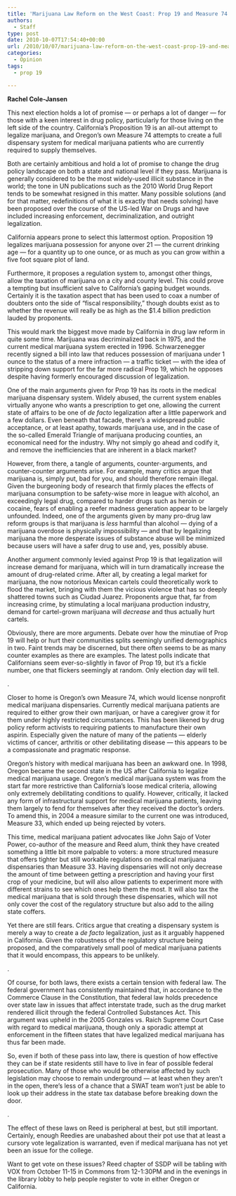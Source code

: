 ```yaml
---
title: 'Marijuana Law Reform on the West Coast: Prop 19 and Measure 74'
authors: 
  - Staff
type: post
date: 2010-10-07T17:54:40+00:00
url: /2010/10/07/marijuana-law-reform-on-the-west-coast-prop-19-and-measure-74/
categories:
  - Opinion
tags:
  - prop 19

---
```

**Rachel Cole-Jansen**

This next election holds a lot of promise — or perhaps a lot of danger — for those with a keen interest in drug policy, particularly for those living on the left side of the country. California&#8217;s Proposition 19 is an all-out attempt to legalize marijuana, and Oregon&#8217;s own Measure 74 attempts to create a full dispensary system for medical marijuana patients who are currently required to supply themselves.

Both are certainly ambitious and hold a lot of promise to change the drug policy landscape on both a state and national level if they pass. Marijuana is generally considered to be the most widely-used illicit substance in the world; the tone in UN publications such as the 2010 World Drug Report tends to be somewhat resigned in this matter. Many possible solutions (and for that matter, redefinitions of what it is exactly that needs solving) have been proposed over the course of the US-led War on Drugs and have included increasing enforcement, decriminalization, and outright legalization.

California appears prone to select this lattermost option. Proposition 19 legalizes marijuana possession for anyone over 21 — the current drinking age — for a quantity up to one ounce, or as much as you can grow within a five foot square plot of land.

Furthermore, it proposes a regulation system to, amongst other things, allow the taxation of marijuana on a city and county level. This could prove a tempting but insufficient salve to California&#8217;s gaping budget wounds. Certainly it is the taxation aspect that has been used to coax a number of doubters onto the side of “fiscal responsibility,” though doubts exist as to whether the revenue will really be as high as the $1.4 billion prediction lauded by proponents.

This would mark the biggest move made by California in drug law reform in quite some time. Marijuana was decriminalized back in 1975, and the current medical marijuana system erected in 1996. Schwarzenegger recently signed a bill into law that reduces possession of marijuana under 1 ounce to the status of a mere infraction — a traffic ticket — with the idea of stripping down support for the far more radical Prop 19, which he opposes despite having formerly encouraged discussion of legalization.

One of the main arguments given for Prop 19 has its roots in the medical marijuana dispensary system. Widely abused, the current system enables virtually anyone who wants a prescription to get one, allowing the current state of affairs to be one of _de facto_ legalization after a little paperwork and a few dollars. Even beneath that facade, there&#8217;s a widespread public acceptance, or at least apathy, towards marijuana use, and in the case of the so-called Emerald Triangle of marijuana producing counties, an economical need for the industry. Why not simply go ahead and codify it, and remove the inefficiencies that are inherent in a black market?

However, from there, a tangle of arguments, counter-arguments, and counter-counter arguments arise. For example, many critics argue that marijuana is, simply put, bad for you, and should therefore remain illegal. Given the burgeoning body of research that firmly places the effects of marijuana consumption to be safety-wise more in league with alcohol, an exceedingly legal drug, compared to harder drugs such as heroin or cocaine, fears of enabling a reefer madness generation appear to be largely unfounded. Indeed, one of the arguments given by many pro-drug law reform groups is that marijuana is _less_ harmful than alcohol — dying of a marijuana overdose is physically impossibility — and that by legalizing marijuana the more desperate issues of substance abuse will be minimized because users will have a safer drug to use and, yes, possibly abuse.

Another argument commonly levied against Prop 19 is that legalization will increase demand for marijuana, which will in turn dramatically increase the amount of drug-related crime. After all, by creating a legal market for marijuana, the now notorious Mexican cartels could theoretically work to flood the market, bringing with them the vicious violence that has so deeply shattered towns such as Ciudad Juarez. Proponents argue that, far from increasing crime, by stimulating a local marijuana production industry, demand for cartel-grown marijuana will _decrease_ and thus actually hurt cartels.

Obviously, there are more arguments. Debate over how the minutiae of Prop 19 will help or hurt their communities splits seemingly unified demographics in two. Faint trends may be discerned, but there often seems to be as many counter examples as there are examples. The latest polls indicate that Californians seem ever-so-slightly in favor of Prop 19, but it&#8217;s a fickle number, one that flickers seemingly at random. Only election day will tell.

.

Closer to home is Oregon&#8217;s own Measure 74, which would license nonprofit medical marijuana dispensaries. Currently medical marijuana patients are required to either grow their own marijuan, or have a caregiver grow it for them under highly restricted circumstances. This has been likened by drug policy reform activists to requiring patients to manufacture their own aspirin. Especially given the nature of many of the patients — elderly victims of cancer, arthritis or other debilitating disease — this appears to be a compassionate and pragmatic response.

Oregon&#8217;s history with medical marijuana has been an awkward one. In 1998, Oregon became the second state in the US after California to legalize medical marijuana usage. Oregon&#8217;s medical marijuana system was from the start far more restrictive than California&#8217;s loose medical criteria, allowing only extremely debilitating conditions to qualify. However, critically, it lacked any form of infrastructural support for medical marijuana patients, leaving them largely to fend for themselves after they received the doctor&#8217;s orders. To amend this, in 2004 a measure similar to the current one was introduced, Measure 33, which ended up being rejected by voters.

This time, medical marijuana patient advocates like John Sajo of Voter Power, co-author of the measure and Reed alum, think they have created something a little bit more palpable to voters: a more structured measure that offers tighter but still workable regulations on medical marijuana dispensaries than Measure 33. Having dispensaries will not only decrease the amount of time between getting a prescription and having your first crop of your medicine, but will also allow patients to experiment more with different strains to see which ones help them the most. It will also tax the medical marijuana that is sold through these dispensaries, which will not only cover the cost of the regulatory structure but also add to the ailing state coffers.

Yet there are still fears. Critics argue that creating a dispensary system is merely a way to create a _de facto_ legalization, just as it arguably happened in California. Given the robustness of the regulatory structure being proposed, and the comparatively small pool of medical marijuana patients that it would encompass, this appears to be unlikely.

.

Of course, for both laws, there exists a certain tension with federal law. The federal government has consistently maintained that, in accordance to the Commerce Clause in the Constitution, that federal law holds precedence over state law in issues that affect interstate trade, such as the drug market rendered illicit through the federal Controlled Substances Act. This argument was upheld in the 2005 Gonzales vs. Raich Supreme Court Case with regard to medical marijuana, though only a sporadic attempt at enforcement in the fifteen states that have legalized medical marijuana has thus far been made.

So, even if both of these pass into law, there is question of how effective they can be if state residents still have to live in fear of possible federal prosecution. Many of those who would be otherwise affected by such legislation may choose to remain underground — at least when they aren&#8217;t in the open, there&#8217;s less of a chance that a SWAT team won&#8217;t just be able to look up their address in the state tax database before breaking down the door.

.

The effect of these laws on Reed is peripheral at best, but still important. Certainly, enough Reedies are unabashed about their pot use that at least a cursory vote legalization is warranted, even if medical marijuana has not yet been an issue for the college.

Want to get vote on these issues? Reed chapter of SSDP will be tabling with VOX from October 11-15 in Commons from 12-1:30PM and in the evenings in the library lobby to help people register to vote in either Oregon or California.